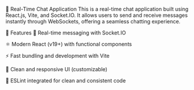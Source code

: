 💬 Real-Time Chat Application
This is a real-time chat application built using React.js, Vite, and Socket.IO. It allows users to send and receive messages instantly through WebSockets, offering a seamless chatting experience.

🚀 Features
🔁 Real-time messaging with Socket.IO

⚛️ Modern React (v19+) with functional components

⚡ Fast bundling and development with Vite

🎨 Clean and responsive UI (customizable)

🧠 ESLint integrated for clean and consistent code